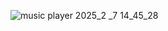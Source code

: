 ![music player 2025_2<img width="752" alt="{12C16F01-B30C-4971-A194-CDCEA0DCEED0}" src="https://github.com/user-attachments/assets/5b207a88-705e-446b-a325-85d7a676591d" />
_7 14_45_28](https://github.com/user-attachments/assets/87badfb5-6f91-4827-96c3-7e9c243cbcc1)
